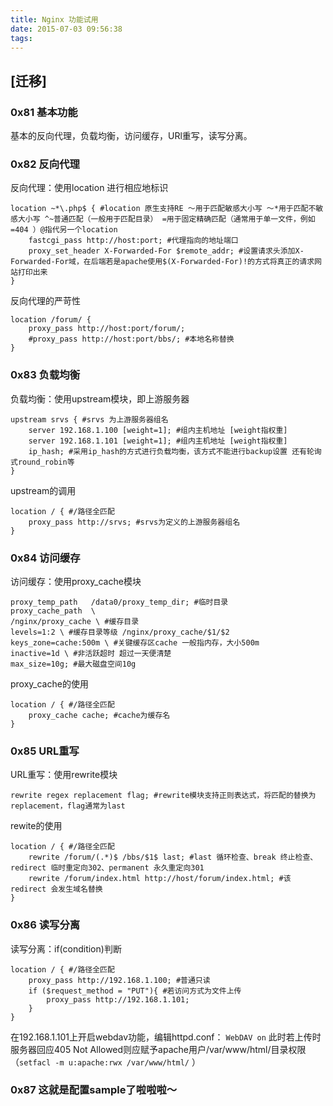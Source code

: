```yaml
---
title: Nginx 功能试用
date: 2015-07-03 09:56:38
tags:
---
```


## [迁移]

### 0x81 基本功能
基本的反向代理，负载均衡，访问缓存，URl重写，读写分离。

### 0x82 反向代理
反向代理：使用location 进行相应地标识
```
location ~*\.php$ { #location 原生支持RE ～用于匹配敏感大小写 ～*用于匹配不敏感大小写 ^~普通匹配（一般用于匹配目录） =用于固定精确匹配（通常用于单一文件，例如=404 ）@指代另一个location
	fastcgi_pass http://host:port; #代理指向的地址端口
	proxy_set_header X-Forwarded-For $remote_addr; #设置请求头添加X-Forwarded-For域，在后端若是apache使用$(X-Forwarded-For)!的方式将真正的请求网站打印出来
}
```
反向代理的严苛性
```
location /forum/ {
	proxy_pass http://host:port/forum/;
	#proxy_pass http://host:port/bbs/; #本地名称替换
}
```

### 0x83 负载均衡
负载均衡：使用upstream模块，即上游服务器
```
upstream srvs { #srvs 为上游服务器组名
	server 192.168.1.100 [weight=1]; #组内主机地址 [weight指权重]
	server 192.168.1.101 [weight=1]; #组内主机地址 [weight指权重]
	ip_hash; #采用ip_hash的方式进行负载均衡，该方式不能进行backup设置 还有轮询式round_robin等
}
```
upstream的调用
```
location / { #/路径全匹配
	proxy_pass http://srvs; #srvs为定义的上游服务器组名
}
```

### 0x84 访问缓存
访问缓存：使用proxy_cache模块
```
proxy_temp_path   /data0/proxy_temp_dir; #临时目录
proxy_cache_path  \ 
/nginx/proxy_cache \ #缓存目录
levels=1:2 \ #缓存目录等级 /nginx/proxy_cache/$1/$2
keys_zone=cache:500m \ #关键缓存区cache 一般指内存，大小500m
inactive=1d \ #非活跃超时 超过一天便清楚
max_size=10g; #最大磁盘空间10g
```
proxy_cache的使用
```
location / { #/路径全匹配
	proxy_cache cache; #cache为缓存名
}
```

### 0x85 URL重写
URL重写：使用rewrite模块
```
rewrite regex replacement flag; #rewrite模块支持正则表达式，将匹配的替换为replacement，flag通常为last
```
rewite的使用
```
location / { #/路径全匹配
	rewrite /forum/(.*)$ /bbs/$1$ last; #last 循环检查、break 终止检查、redirect 临时重定向302、permanent 永久重定向301
	rewrite /forum/index.html http://host/forum/index.html; #该redirect 会发生域名替换 
}
```

### 0x86 读写分离
读写分离：if(condition)判断
```
location / { #/路径全匹配
	proxy_pass http://192.168.1.100; #普通只读
	if ($request_method = "PUT"){ #若访问方式为文件上传
		proxy_pass http://192.168.1.101;
	}
}
```
在192.168.1.101上开启webdav功能，编辑httpd.conf：
`WebDAV on`
此时若上传时服务器回应405 Not Allowed则应赋予apache用户/var/www/html/目录权限（`setfacl -m u:apache:rwx /var/www/html/` ）

### 0x87 这就是配置sample了啦啦啦～